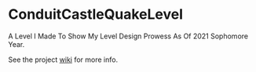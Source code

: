 # ConduitCastleQuakeLevel
A Level I Made To Show My Level Design Prowess As Of 2021 Sophomore Year.

See the project [wiki](https://github.com/marpl6967/ConduitCastleQuakeLevel/wiki) for more info.

